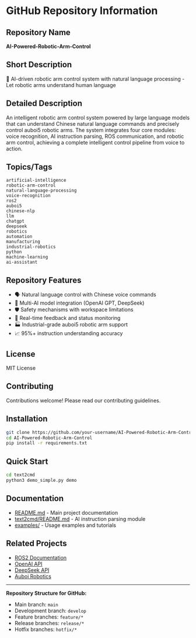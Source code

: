 # GitHub Repository Information

## Repository Name

**AI-Powered-Robotic-Arm-Control**

## Short Description

🤖 AI-driven robotic arm control system with natural language processing - Let robotic arms understand human language

## Detailed Description

An intelligent robotic arm control system powered by large language models that can understand Chinese natural language commands and precisely control auboi5 robotic arms. The system integrates four core modules: voice recognition, AI instruction parsing, ROS communication, and robotic arm control, achieving a complete intelligent control pipeline from voice to action.

## Topics/Tags

```text
artificial-intelligence
robotic-arm-control
natural-language-processing
voice-recognition
ros2
auboi5
chinese-nlp
llm
chatgpt
deepseek
robotics
automation
manufacturing
industrial-robotics
python
machine-learning
ai-assistant
```

## Repository Features

- 🗣️ Natural language control with Chinese voice commands
- 🤖 Multi-AI model integration (OpenAI GPT, DeepSeek)
- 🛡️ Safety mechanisms with workspace limitations
- 🔄 Real-time feedback and status monitoring
- 🏭 Industrial-grade auboi5 robotic arm support
- 📈 95%+ instruction understanding accuracy

## License

MIT License

## Contributing

Contributions welcome! Please read our contributing guidelines.

## Installation

```bash
git clone https://github.com/your-username/AI-Powered-Robotic-Arm-Control.git
cd AI-Powered-Robotic-Arm-Control
pip install -r requirements.txt
```

## Quick Start

```bash
cd text2cmd
python3 demo_simple.py demo
```

## Documentation

- [README.md](README.md) - Main project documentation
- [text2cmd/README.md](text2cmd/README.md) - AI instruction parsing module
- [examples/](examples/) - Usage examples and tutorials

## Related Projects

- [ROS2 Documentation](https://docs.ros.org/)
- [OpenAI API](https://platform.openai.com/)
- [DeepSeek API](https://platform.deepseek.com/)
- [Auboi Robotics](https://www.aubo-robotics.com/)

---

**Repository Structure for GitHub:**

- Main branch: `main`
- Development branch: `develop`
- Feature branches: `feature/*`
- Release branches: `release/*`
- Hotfix branches: `hotfix/*`
